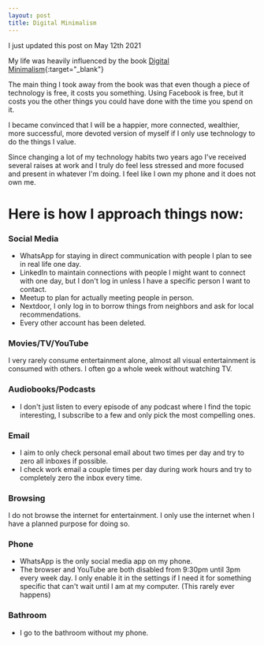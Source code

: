 ```yaml
---
layout: post
title: Digital Minimalism
---
```


I just updated this post on May 12th 2021

My life was heavily influenced by the book [Digital Minimalism](https://www.audible.com/pd/Digital-Minimalism-Audiobook/B07LGF8TCJ){:target="\_blank"}

The main thing I took away from the book was that even though a piece of technology is free, it costs you something. Using Facebook is free, but it costs you the other things you could have done with the time you spend on it.

I became convinced that I will be a happier, more connected, wealthier,
more successful, more devoted version of myself if I only use technology to do
the things I value.

Since changing a lot of my technology habits two years ago I've received several raises at work and I truly do feel less stressed and more focused and present in whatever I'm doing. I feel like I own my phone and it does not own me.

# Here is how I approach things now:

### Social Media

- WhatsApp for staying in direct communication with people I plan to see in real life one day.
- LinkedIn to maintain connections with people I might want to connect with one day, but I don't log in unless I have a specific person I want to contact.
- Meetup to plan for actually meeting people in person.
- Nextdoor, I only log in to borrow things from neighbors and ask for local recommendations.
- Every other account has been deleted.

### Movies/TV/YouTube

I very rarely consume entertainment alone, almost all visual entertainment is
consumed with others. I often go a whole week without watching TV.

### Audiobooks/Podcasts

- I don't just listen to every episode of any podcast where I find the topic interesting, I subscribe to a few and only pick the most compelling ones.

### Email

- I aim to only check personal email about two times per day and try to zero all inboxes if possible.
- I check work email a couple times per day during work hours and try to completely zero the inbox every time.

### Browsing

I do not browse the internet for entertainment. I only use the internet when I have a planned purpose for doing so.

### Phone

- WhatsApp is the only social media app on my phone.
- The browser and YouTube are both disabled from 9:30pm until 3pm every week day. I only enable it in the settings if I need it for something specific that can't wait until I am at my computer. (This rarely ever happens)

### Bathroom

- I go to the bathroom without my phone.

